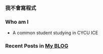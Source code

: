 ### 我不會寫程式

### Who am I
- A common student studying in CYCU ICE

### Recent Posts in [My BLOG](https://ja-errorpro.cf)
<!-- BLOG-POST-LIST:START -->
<!-- BLOG-POST-LIST:END -->

<!--


- 🔭 I’m currently working on ...
- 🌱 I’m currently learning ...
- 👯 I’m looking to collaborate on ...
- 🤔 I’m looking for help with ...
- 💬 Ask me about ...
- 📫 How to reach me: ...
- 😄 Pronouns: ...
- ⚡ Fun fact: ...
-->
